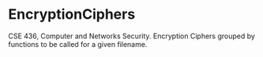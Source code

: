 # EncryptionCiphers
CSE 436, Computer and Networks Security.
Encryption Ciphers grouped by functions to be called for a given filename.
